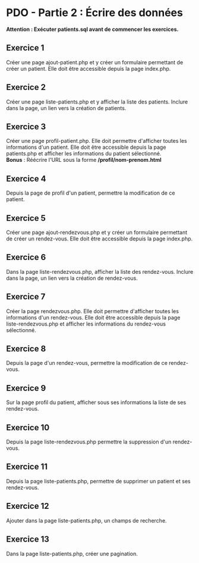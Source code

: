 # PDO - Partie 2 : Écrire des données

**Attention : Exécuter patients.sql avant de commencer les exercices.**

## Exercice 1

Créer une page ajout-patient.php et y créer un formulaire permettant de créer un patient. Elle doit être accessible depuis la page index.php.

## Exercice 2

Créer une page liste-patients.php et y afficher la liste des patients. Inclure dans la page, un lien vers la création de patients.

## Exercice 3

Créer une page profil-patient.php. Elle doit permettre d'afficher toutes les informations d'un patient. Elle doit être accessible depuis la page patients.php et afficher les informations du patient sélectionné.  
**Bonus** : Réécrire l'URL sous la forme **/profil/nom-prenom.html**

## Exercice 4

Depuis la page de profil d'un patient, permettre la modification de ce patient.

## Exercice 5

Créer une page ajout-rendezvous.php et y créer un formulaire permettant de créer un rendez-vous. Elle doit être accessible depuis la page index.php.

## Exercice 6

Dans la page liste-rendezvous.php, afficher la liste des rendez-vous. Inclure dans la page, un lien vers la création de rendez-vous.

## Exercice 7

Créer la page rendezvous.php. Elle doit permettre d'afficher toutes les informations d'un rendez-vous. Elle doit être accessible depuis la page liste-rendezvous.php et afficher les informations du rendez-vous sélectionné.

## Exercice 8

Depuis la page d'un rendez-vous, permettre la modification de ce rendez-vous.

## Exercice 9

Sur la page profil du patient, afficher sous ses informations la liste de ses rendez-vous.

## Exercice 10

Depuis la page liste-rendezvous.php permettre la suppression d'un rendez-vous.

## Exercice 11

Depuis la page liste-patients.php, permettre de supprimer un patient et ses rendez-vous.

## Exercice 12

Ajouter dans la page liste-patients.php, un champs de recherche.

## Exercice 13

Dans la page liste-patients.php, créer une pagination.
